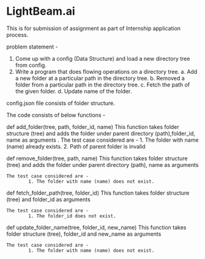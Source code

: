# LightBeam.ai
This is for submission of assignment as part of Internship application process.

problem statement - 
1. Come up with a config (Data Structure) and load a new
directory tree from config.
2. Write a program that does flowing operations on a
directory tree.
a. Add a new folder at a particular path in the
directory tree.
b. Removed a folder from a particular path in the
directory tree.
c. Fetch the path of the given folder.
d. Update name of the folder.


config.json file consists of folder structure.

The code consists of below functions -

def add_folder(tree, path, folder_id, name)
    This function takes folder structure (tree) and adds the folder under parent directory (path),folder_id, name
    as arguments
    .
    The test case considered are -
            1. The folder with name (name) already exists.
            2. Path of parent folder is invalid


def remove_folder(tree, path, name)
    This function takes folder structure (tree) and adds the folder under parent directory (path), name
    as arguments

    The test case considered are -
            1. The folder with name (name) does not exist.


def fetch_folder_path(tree, folder_id)
    This function takes folder structure (tree) and folder_id as arguments

    The test case considered are -
            1. The folder_id does not exist.


def update_folder_name(tree, folder_id, new_name)
    This function takes folder structure (tree), folder_id and new_name as arguments

    The test case considered are -
            1. The folder with name (name) does not exist.
